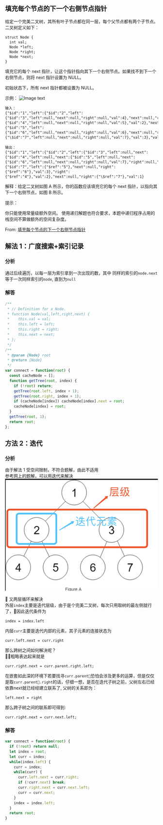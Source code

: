 ## 填充每个节点的下一个右侧节点指针

给定一个完美二叉树，其所有叶子节点都在同一层，每个父节点都有两个子节点。二叉树定义如下：

```
struct Node {
  int val;
  Node *left;
  Node *right;
  Node *next;
}
```

填充它的每个 next 指针，让这个指针指向其下一个右侧节点。如果找不到下一个右侧节点，则将 next 指针设置为 NULL。

初始状态下，所有 next 指针都被设置为 NULL。

示例：
![Image text](https://assets.leetcode-cn.com/aliyun-lc-upload/uploads/2019/02/15/116_sample.png)

```
输入：
{"$id":"1","left":{"$id":"2","left":{"$id":"3","left":null,"next":null,"right":null,"val":4},"next":null,"right":{"$id":"4","left":null,"next":null,"right":null,"val":5},"val":2},"next":null,"right":{"$id":"5","left":{"$id":"6","left":null,"next":null,"right":null,"val":6},"next":null,"right":{"\$id":"7","left":null,"next":null,"right":null,"val":7},"val":3},"val":1}

输出：
{"$id":"1","left":{"$id":"2","left":{"$id":"3","left":null,"next":{"$id":"4","left":null,"next":{"$id":"5","left":null,"next":{"$id":"6","left":null,"next":null,"right":null,"val":7},"right":null,"val":6},"right":null,"val":5},"right":null,"val":4},"next":{"$id":"7","left":{"$ref":"5"},"next":null,"right":{"$ref":"6"},"val":3},"right":{"$ref":"4"},"val":2},"next":null,"right":{"\$ref":"7"},"val":1}

```

解释：给定二叉树如图 A 所示，你的函数应该填充它的每个 next 指针，以指向其下一个右侧节点，如图 B 所示。

提示：

你只能使用常量级额外空间。
使用递归解题也符合要求，本题中递归程序占用的栈空间不算做额外的空间复杂度。

From: [填充每个节点的下一个右侧节点指针](https://leetcode-cn.com/problems/populating-next-right-pointers-in-each-node/submissions/)

## 解法 1：广度搜索+索引记录

### 分析

通过后续遍历，以每一层为索引拿到一次出现的数，其中 同样的索引的`node.next`等于一次同样索引的`node`, 直到为`null`

### 解答

```javascript
/**
 * // Definition for a Node.
 * function Node(val,left,right,next) {
 *    this.val = val;
 *    this.left = left;
 *    this.right = right;
 *    this.next = next;
 * };
 */
/**
 * @param {Node} root
 * @return {Node}
 */
var connect = function(root) {
  const cacheNode = [];
  function getTree(root, index) {
    if (!root) return;
    getTree(root.left, index + 1);
    getTree(root.right, index + 1);
    if (cacheNode[index]) cacheNode[index].next = root;
    cacheNode[index] = root;
  }
  getTree(root, 1);
  return root;
};
```

## 方法 2：迭代

### 分析

由于解法 1 受空间限制，不符合题解，由此不适用  
参考网上的题解，可以用迭代来解决  
<img src="../../static/116.png"/>

 又两层循环来解决  
外层`index`主要是迭代层级，由于是个完美二叉树，每次只用取树的最左侧就行了，因此迭代条件为
```
index = index.left   
```
内层`curr`主要是迭代内部的元素，其子元素的连接状态为
```
curr.left.next = curr.right
```
那么跨树之间如何解决呢？  
粗略表达起来就是  
```
curr.right.next = curr.parent.right.left;
```
在嵌套如此深的环境下若要找寻`curr.parent`恐怕会涉及更多的运算，但是仅仅是取`curr.parent.right`的话，仔细一想，是否在迭代子树之前，父树左右已经依靠next就已经经建立联系了, 父树的关系即为：  
```
left.next = right
```
那么跨子树之间的联系即可得到:  
```
curr.right.next = curr.next.left;
```
### 解答

```javascript
var connect = function(root) {
  if (!root) return null;
  let index = root;
  let curr = index;
  while(index.left) {
    curr = index;
    while(curr) {
      curr.left.next = curr.right;
      if (!curr.next) break;
      curr.right.next = curr.next.left;
      curr = curr.next;
    }
    index = index.left;
  }
  return root;
}
```
